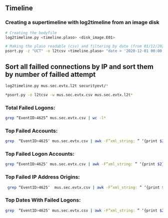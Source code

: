 

## Timeline

### Creating a supertimeline with **log2timeline** from an image disk
```bash
# Creating the bodyfile
log2timeline.py <timeline.plaso> <disk_image.E01>

# Making the plaso readable (csv) and filtering by date (from 01/12/2020 00:00 to 31/12/2020 00:00)
psort.py -z "UCT" -o l2tcsv <timeline.plaso> "date > '2020-12-01 00:00:00' AND date < '2020-12-31 00:00:00'" -w <timeline.csv>
```


## Sort all failled connections by IP and sort them by number of failled attempt

```bash
log2timeline.py mus.sec.evtx.l2t securityevt/*
```

```bash
*psort.py -o l2tcsv -w mus.sec.evtx.csv mus.sec.evtx.l2t*
```

### Total Failed Logons: 

```bash
grep “EventID>4625” mus.sec.evtx.csv | wc -l* 
```

### Top Failed Accounts: 

```bash
grep  “EventID>4625″ mus.sec.evtx.csv | awk -F”xml_string: ” ‘{print $2}’ | awk -F”TargetUserName\”>” ‘{print $2}’ | awk -F”<” ‘{print $1}’ | sort | uniq -c | sort -n -r | head*
```

### Top Failed Logon Accounts: 

```bash
grep “EventID>4625″ mus.sec.evtx.csv | awk -F”xml_string: ” ‘{print $2}’ | awk -F”LogonType\”>” ‘{print $2}’ | awk -F”<” ‘{print $1}’ | sort | uniq -c | sort -n -r | head*
```

### Top Failed IP Address Origins:
```bash
 grep “EventID>4625″  mus.sec.evtx.csv | awk -F”xml_string: ” ‘{print $2}’ | awk  -F”IpAddress\”>” ‘{print $2}’ | awk -F”<” ‘{print $1}’ | sort |  uniq -c | sort -n -r | head*
```

### Top Dates With Failed Logons: 
```bash
grep  “EventID>4625″ mus.sec.evtx.csv | awk -F”xml_string: ” ‘{print $2}’ | awk -F”TimeCreated SystemTime=\”” ‘{print $2}’ | awk -F”T” ‘{print $1}’ | sort | uniq -c | sort -n -r | head
```
